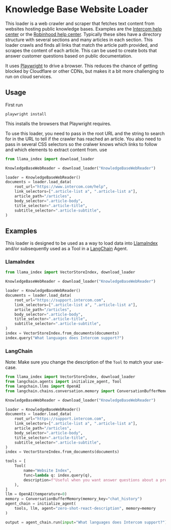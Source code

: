 # Knowledge Base Website Loader

This loader is a web crawler and scraper that fetches text content from websites hosting public knowledge bases. Examples are the [Intercom help center](https://www.intercom.com/help/en/) or the [Robinhood help center](https://robinhood.com/us/en/support/). Typically these sites have a directory structure with several sections and many articles in each section. This loader crawls and finds all links that match the article path provided, and scrapes the content of each article. This can be used to create bots that answer customer questions based on public documentation.

It uses [Playwright](https://playwright.dev/python/) to drive a browser. This reduces the chance of getting blocked by Cloudflare or other CDNs, but makes it a bit more challenging to run on cloud services.

## Usage

First run

```
playwright install
```

This installs the browsers that Playwright requires.

To use this loader, you need to pass in the root URL and the string to search for in the URL to tell if the crawler has reached an article. You also need to pass in several CSS selectors so the cralwer knows which links to follow and which elements to extract content from. use

```python
from llama_index import download_loader

KnowledgeBaseWebReader = download_loader("KnowledgeBaseWebReader")

loader = KnowledgeBaseWebReader()
documents = loader.load_data(
    root_url="https://www.intercom.com/help",
    link_selectors=[".article-list a", ".article-list a"],
    article_path="/articles",
    body_selector=".article-body",
    title_selector=".article-title",
    subtitle_selector=".article-subtitle",
)
```

## Examples

This loader is designed to be used as a way to load data into [LlamaIndex](https://github.com/run-llama/llama_index/tree/main/llama_index) and/or subsequently used as a Tool in a [LangChain](https://github.com/hwchase17/langchain) Agent.

### LlamaIndex

```python
from llama_index import VectorStoreIndex, download_loader

KnowledgeBaseWebReader = download_loader("KnowledgeBaseWebReader")

loader = KnowledgeBaseWebReader()
documents = loader.load_data(
    root_url="https://support.intercom.com",
    link_selectors=[".article-list a", ".article-list a"],
    article_path="/articles",
    body_selector=".article-body",
    title_selector=".article-title",
    subtitle_selector=".article-subtitle",
)
index = VectorStoreIndex.from_documents(documents)
index.query("What languages does Intercom support?")
```

### LangChain

Note: Make sure you change the description of the `Tool` to match your use-case.

```python
from llama_index import VectorStoreIndex, download_loader
from langchain.agents import initialize_agent, Tool
from langchain.llms import OpenAI
from langchain.chains.conversation.memory import ConversationBufferMemory

KnowledgeBaseWebReader = download_loader("KnowledgeBaseWebReader")

loader = KnowledgeBaseWebReader()
documents = loader.load_data(
    root_url="https://support.intercom.com",
    link_selectors=[".article-list a", ".article-list a"],
    article_path="/articles",
    body_selector=".article-body",
    title_selector=".article-title",
    subtitle_selector=".article-subtitle",
)
index = VectorStoreIndex.from_documents(documents)

tools = [
    Tool(
        name="Website Index",
        func=lambda q: index.query(q),
        description=f"Useful when you want answer questions about a product that has a public knowledge base.",
    ),
]
llm = OpenAI(temperature=0)
memory = ConversationBufferMemory(memory_key="chat_history")
agent_chain = initialize_agent(
    tools, llm, agent="zero-shot-react-description", memory=memory
)

output = agent_chain.run(input="What languages does Intercom support?")
```
